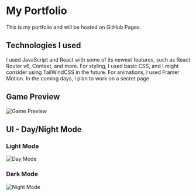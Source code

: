 # My Portfolio

This is my portfolio and will be hosted on GitHub Pages.

## Technologies I used

I used JavaScript and React with some of its newest features, such as React Router v6, Context, and more. For styling, I used basic CSS, and I might consider using TailWindCSS in the future. For animations, I used Framer Motion. In the coming days, I plan to work on a secret page


## Game Preview

![Game Preview](https://github.com/unikorm/portfolio/assets/71944799/0e2016a3-7fff-4d7d-8fcd-cb7406073056)

## UI - Day/Night Mode

### Light Mode

![Day Mode](https://github.com/unikorm/portfolio/assets/71944799/671278a1-45fa-4627-9702-08c7db2d5a3b)

### Dark Mode

![Night Mode](https://github.com/unikorm/portfolio/assets/71944799/6a0d8b97-7235-4134-b757-a9a5f7a911fc)

